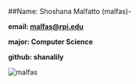 ##Name: Shoshana Malfatto (malfas)-

**email: malfas@rpi.edu**

**major: Computer Science**

**github: shanalily**

![malfas](http://rpiaoe.com/images/sisters/shoshana.jpg)
